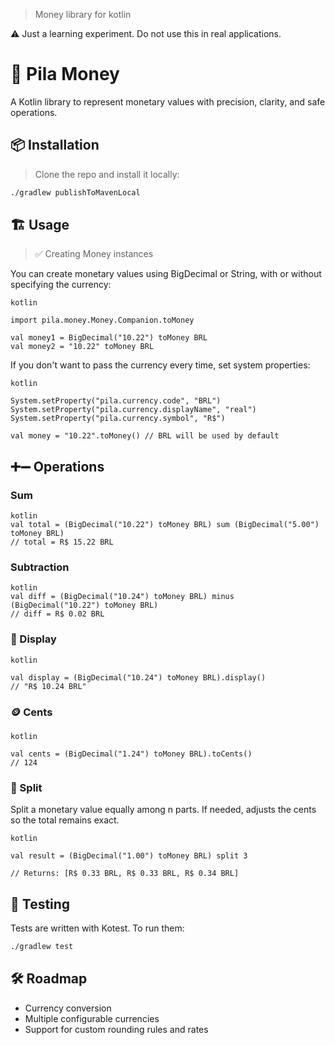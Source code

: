 > Money library for kotlin

⚠️ Just a learning experiment. Do not use this in real applications.

# 💸 Pila Money

A Kotlin library to represent monetary values with precision, clarity, and safe operations. 

## 📦 Installation

> Clone the repo and install it locally:

```bash
./gradlew publishToMavenLocal
```

## 🏗️ Usage

> ✅ Creating Money instances

You can create monetary values using BigDecimal or String, with or without specifying the currency:

```
kotlin

import pila.money.Money.Companion.toMoney

val money1 = BigDecimal("10.22") toMoney BRL
val money2 = "10.22" toMoney BRL
```

If you don't want to pass the currency every time, set system properties:

```
kotlin

System.setProperty("pila.currency.code", "BRL")
System.setProperty("pila.currency.displayName", "real")
System.setProperty("pila.currency.symbol", "R$")

val money = "10.22".toMoney() // BRL will be used by default
```

## ➕➖ Operations

### Sum
```
kotlin
val total = (BigDecimal("10.22") toMoney BRL) sum (BigDecimal("5.00") toMoney BRL)
// total = R$ 15.22 BRL
```

### Subtraction
```
kotlin
val diff = (BigDecimal("10.24") toMoney BRL) minus (BigDecimal("10.22") toMoney BRL)
// diff = R$ 0.02 BRL
```

### 💬 Display
```
kotlin

val display = (BigDecimal("10.24") toMoney BRL).display()
// "R$ 10.24 BRL"
```

### 🪙 Cents
```
kotlin

val cents = (BigDecimal("1.24") toMoney BRL).toCents()
// 124
```

### 🔪 Split
Split a monetary value equally among n parts. If needed, adjusts the cents so the total remains exact.
```
kotlin

val result = (BigDecimal("1.00") toMoney BRL) split 3

// Returns: [R$ 0.33 BRL, R$ 0.33 BRL, R$ 0.34 BRL]
```

## 🧪 Testing

Tests are written with Kotest. To run them:

```bash
./gradlew test
```

## 🛠️ Roadmap

- Currency conversion
- Multiple configurable currencies
- Support for custom rounding rules and rates
